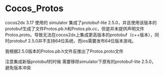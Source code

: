 # Cocos_Protos

cocos2dx 3.17 使用的 simulator 集成了protobuf-lite 2.5.0，并且使用该版本的protobuf生成了文件Protos.pb.h和Protos.pb.cc，但是并未提供声明文件Protos.proto。导致无法在cocos2dx上集成更高版本的protobuf（c++版本），同时protobuf 2.5.0并不支持64位系统，而ios需要发布64位版本游戏。

我根据2.5.0版本的Protos.pb.h文件反推出了Protos.proto文件

注意集成新版protobuf的时候 需要移除simulator下原有的protobuf-lite 2.5.0，避免版本冲突
